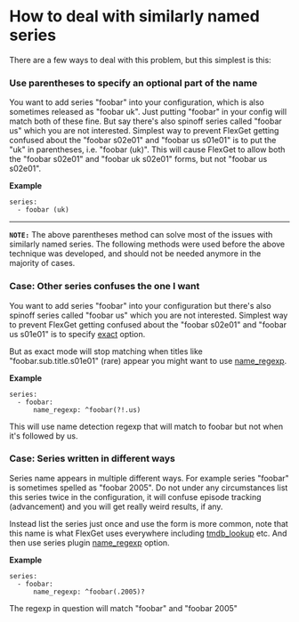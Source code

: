 # How to deal with similarly named series
There are a few ways to deal with this problem, but this simplest is this:

### Use parentheses to specify an optional part of the name
You want to add series "foobar" into your configuration, which is also sometimes released as "foobar uk". Just putting "foobar" in your config will match both of these fine. But say there's also spinoff series called "foobar us" which you are not interested. Simplest way to prevent FlexGet getting confused about the "foobar s02e01" and "foobar us s01e01" is to put the "uk" in parentheses, i.e. "foobar (uk)". This will cause FlexGet to allow both the "foobar s02e01" and "foobar uk s02e01" forms, but not "foobar us s02e01".

**Example**
```
series:
  - foobar (uk)
```
--------------
**`NOTE:`** The above parentheses method can solve most of the issues with similarly named series. The following methods were used before the above technique was developed, and should not be needed anymore in the majority of cases.
### Case: Other series confuses the one I want
You want to add series "foobar" into your configuration but there's also spinoff series called "foobar us" which you are not interested. Simplest way to prevent FlexGet getting confused about the "foobar s02e01" and "foobar us s01e01" is to specify [exact](/Plugins/series/exact) option.

But as exact mode will stop matching when titles like "foobar.sub.title.s01e01" (rare) appear you might want to use [name_regexp](/Plugins/series/regexps).

**Example**

```
series:
  - foobar:
      name_regexp: ^foobar(?!.us)
```

This will use name detection regexp that will match to foobar but not when it's followed by us.

### Case: Series written in different ways
Series name appears in multiple different ways. For example series "foobar" is sometimes spelled as "foobar 2005". Do not under any circumstances list this series twice in the configuration, it will confuse episode tracking (advancement) and you will get really weird results, if any.

Instead list the series just once and use the form is more common, note that this name is what FlexGet uses everywhere including [tmdb_lookup](/Plugins/tmdb_lookup) etc. And then use series plugin [name_regexp](/Plugins/series/regexps) option.

**Example**

```
series:
  - foobar:
      name_regexp: ^foobar(.2005)?
```

The regexp in question will match "foobar" and "foobar 2005"
